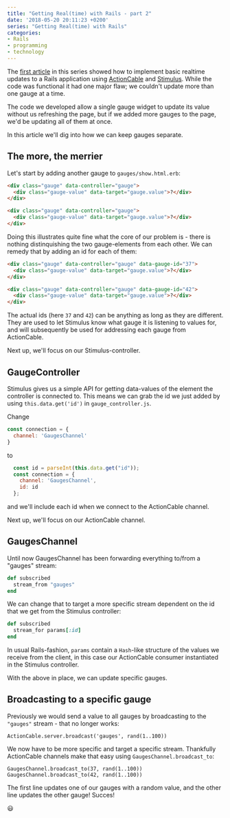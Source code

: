 ```yaml
---
title: "Getting Real(time) with Rails - part 2"
date: '2018-05-20 20:11:23 +0200'
series: "Getting Real(time) with Rails"
categories:
- Rails
- programming
- technology
---
```


The [first article](/journal/2018/05/18/getting-realtime-with-rails/) in this series showed how to implement basic realtime updates to a Rails application using [ActionCable](http://edgeguides.rubyonrails.org/action_cable_overview.html) and [Stimulus](https://stimulusjs.org/). While the code was functional it had one major flaw; we couldn't update more than one gauge at a time.

<!--more-->

The code we developed allow a single gauge widget to update its value without us refreshing the page, but if we added more gauges to the page, we'd be updating all of them at once.

In this article we'll dig into how we can keep gauges separate.

## The more, the merrier

Let's start by adding another gauge to `gauges/show.html.erb`:

```html
<div class="gauge" data-controller="gauge">
  <div class="gauge-value" data-target="gauge.value">?</div>
</div>

<div class="gauge" data-controller="gauge">
  <div class="gauge-value" data-target="gauge.value">?</div>
</div>
```

Doing this illustrates quite fine what the core of our problem is - there is nothing distinquishing the two gauge-elements from each other. We can remedy that by adding an id for each of them:

```html
<div class="gauge" data-controller="gauge" data-gauge-id="37">
  <div class="gauge-value" data-target="gauge.value">?</div>
</div>

<div class="gauge" data-controller="gauge" data-gauge-id="42">
  <div class="gauge-value" data-target="gauge.value">?</div>
</div>
```

The actual ids (here `37` and `42`) can be anything as long as they are different. They are used to let Stimulus know what gauge it is listening to values for, and will subsequently be used for addressing each gauge from ActionCable.

Next up, we'll focus on our Stimulus-controller.

## GaugeController

Stimulus gives us a simple API for getting data-values of the element the controller is connected to. This means we can grab the id we just added by using `this.data.get('id')` in `gauge_controller.js`.

Change

```javascript
const connection = {
  channel: 'GaugesChannel'
}
```

to

```javascript
  const id = parseInt(this.data.get("id"));
  const connection = {
    channel: 'GaugesChannel',
    id: id
  };
```

and we'll include each id when we connect to the ActionCable channel.

Next up, we'll focus on our ActionCable channel.

## GaugesChannel

Until now GaugesChannel has been forwarding everything to/from a "gauges" stream:

```ruby
def subscribed
  stream_from "gauges"
end
```

We can change that to target a more specific stream dependent on the id that we get from the Stimulus controller:

```ruby
def subscribed
  stream_for params[:id]
end
```

In usual Rails-fashion, `params` contain a `Hash`-like structure of the values we receive from the client, in this case our ActionCable consumer instantiated in the Stimulus controller.

With the above in place, we can update specific gauges.

## Broadcasting to a specific gauge

Previously we would send a value to all gauges by broadcasting to the `"gauges"` stream - that no longer works:

    ActionCable.server.broadcast('gauges', rand(1..100))

We now have to be more specific and target a specific stream. Thankfully ActionCable channels make that easy using  `GaugesChannel.broadcast_to`:

    GaugesChannel.broadcast_to(37, rand(1..100))
    GaugesChannel.broadcast_to(42, rand(1..100))

The first line updates one of our gauges with a random value, and the other line updates the other gauge! Succes!

😃
